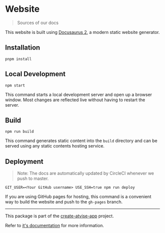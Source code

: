 # Website

> Sources of our docs

This website is built using [Docusaurus 2](https://v2.docusaurus.io/), a modern static website generator.

## Installation

```console
pnpm install
```

## Local Development

```console
npm start
```

This command starts a local development server and open up a browser window. Most changes are reflected live without having to restart the server.

## Build

```console
npm run build
```

This command generates static content into the `build` directory and can be served using any static contents hosting service.

## Deployment

> Note: The docs are automatically updated by CircleCI whenever we push to master.

```console
GIT_USER=<Your GitHub username> USE_SSH=true npm run deploy
```

If you are using GitHub pages for hosting, this command is a convenient way to build the website and push to the `gh-pages` branch.

<!-- BEGIN footer -->
<!-- This section is generated, do not edit it! -->

---

This package is part of the [create-atvise-app](https://github.com/LukasHechenberger/create-atvise-app#readme) project.

Refer to [it's documentation](https://github.com/LukasHechenberger/create-atvise-app#readme) for more information.

<!-- END footer -->
